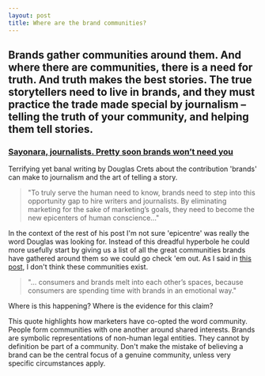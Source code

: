 ```yaml
---
layout: post
title: Where are the brand communities?
---
```


## Brands gather communities around them. And where there are communities, there is a need for truth. And truth makes the best stories. The true storytellers need to live in brands, and they must practice the trade made special by journalism – telling the truth of your community, and helping them tell stories.

### [Sayonara, journalists. Pretty soon brands won’t need you](http://pandodaily.com/2013/09/26/sayonara-journalists-pretty-soon-brands-wont-need-you/)

Terrifying yet banal writing by Douglas Crets about the contribution 'brands' can make to journalism and the art of telling a story.

> "To truly serve the human need to know, brands need to step into this opportunity gap to hire writers and journalists. By eliminating marketing for the sake of marketing’s goals, they need to become the new epicenters of human conscience..."

In the context of the rest of his post I'm not sure 'epicentre' was really the word Douglas was looking for. Instead of this dreadful hyperbole he could more usefully start by giving us a list of all the great communities brands have gathered around them so we could go check 'em out. As I said in [this post](http://markhigginson.co.uk/2013/04/27/amex-open-forum/), I don't think these communities exist.

> "... consumers and brands melt into each other’s spaces, because consumers are spending time with brands in an emotional way."

Where is this happening? Where is the evidence for this claim?

This quote highlights how marketers have co-opted the word community. People form communities with one another around shared interests. Brands are symbolic representations of non-human legal entities. They cannot by definition be part of a community. Don't make the mistake of believing a brand can be the central focus of a genuine community, unless very specific circumstances apply.